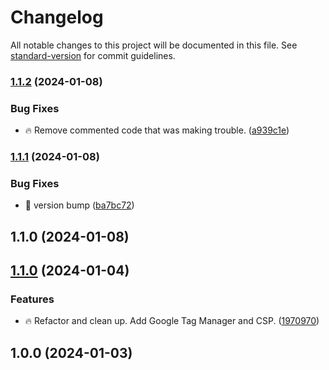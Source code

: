 # Changelog

All notable changes to this project will be documented in this file. See [standard-version](https://github.com/conventional-changelog/standard-version) for commit guidelines.

### [1.1.2](https://github.com/Herm71/casaluna-core-functionality/compare/v1.1.1...v1.1.2) (2024-01-08)


### Bug Fixes

* :fire: Remove commented code that was making trouble. ([a939c1e](https://github.com/Herm71/casaluna-core-functionality/commit/a939c1efe6c45e568684c48401cf5d9615b770ec))

### [1.1.1](https://github.com/Herm71/casaluna-core-functionality/compare/v1.1.0...v1.1.1) (2024-01-08)


### Bug Fixes

* :bug: version bump ([ba7bc72](https://github.com/Herm71/casaluna-core-functionality/commit/ba7bc72724d1eb4f53cad440c5dd1007d024ad61))

## 1.1.0 (2024-01-08)

## [1.1.0](https://github.com/Herm71/casaluna-core-functionality/compare/v1.0.0...v1.1.0) (2024-01-04)


### Features

* :fire: Refactor and clean up. Add Google Tag Manager and CSP. ([1970970](https://github.com/Herm71/casaluna-core-functionality/commit/197097002292ec0d99b183867771d82357caffc6))

## 1.0.0 (2024-01-03)
